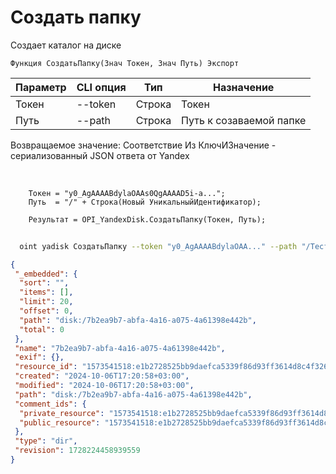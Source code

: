 ﻿---
sidebar_position: 2
---

# Создать папку
 Создает каталог на диске



`Функция СоздатьПапку(Знач Токен, Знач Путь) Экспорт`

  | Параметр | CLI опция | Тип | Назначение |
  |-|-|-|-|
  | Токен | --token | Строка | Токен |
  | Путь | --path | Строка | Путь к созаваемой папке |

  
  Возвращаемое значение:   Соответствие Из КлючИЗначение - сериализованный JSON ответа от Yandex

<br/>




```bsl title="Пример кода"
    Токен = "y0_AgAAAABdylaOAAs0QgAAAAD5i-a...";
    Путь  = "/" + Строка(Новый УникальныйИдентификатор);

    Результат = OPI_YandexDisk.СоздатьПапку(Токен, Путь);
```



```sh title="Пример команды CLI"
    
  oint yadisk СоздатьПапку --token "y0_AgAAAABdylaOAA..." --path "/Тестовая папка"

```

```json title="Результат"
{
 "_embedded": {
  "sort": "",
  "items": [],
  "limit": 20,
  "offset": 0,
  "path": "disk:/7b2ea9b7-abfa-4a16-a075-4a61398e442b",
  "total": 0
 },
 "name": "7b2ea9b7-abfa-4a16-a075-4a61398e442b",
 "exif": {},
 "resource_id": "1573541518:e1b2728525bb9daefca5339f86d93ff3614d8c4f3268c7702c692ef54d58ce35",
 "created": "2024-10-06T17:20:58+03:00",
 "modified": "2024-10-06T17:20:58+03:00",
 "path": "disk:/7b2ea9b7-abfa-4a16-a075-4a61398e442b",
 "comment_ids": {
  "private_resource": "1573541518:e1b2728525bb9daefca5339f86d93ff3614d8c4f3268c7702c692ef54d58ce35",
  "public_resource": "1573541518:e1b2728525bb9daefca5339f86d93ff3614d8c4f3268c7702c692ef54d58ce35"
 },
 "type": "dir",
 "revision": 1728224458939559
}
```
